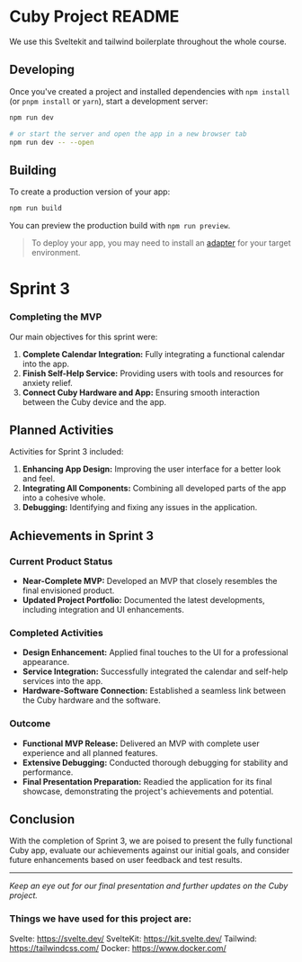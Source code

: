 # Cuby Project README

We use this Sveltekit and tailwind boilerplate throughout the whole course.

## Developing

Once you've created a project and installed dependencies with `npm install` (or `pnpm install` or `yarn`), start a development server:

```bash
npm run dev

# or start the server and open the app in a new browser tab
npm run dev -- --open
```

## Building

To create a production version of your app:

```bash
npm run build
```

You can preview the production build with `npm run preview`.

> To deploy your app, you may need to install an [adapter](https://kit.svelte.dev/docs/adapters) for your target environment.


# Sprint 3

### Completing the MVP
Our main objectives for this sprint were:

1. **Complete Calendar Integration:** Fully integrating a functional calendar into the app.
2. **Finish Self-Help Service:** Providing users with tools and resources for anxiety relief.
3. **Connect Cuby Hardware and App:** Ensuring smooth interaction between the Cuby device and the app.

## Planned Activities

Activities for Sprint 3 included:

1. **Enhancing App Design:** Improving the user interface for a better look and feel.
2. **Integrating All Components:** Combining all developed parts of the app into a cohesive whole.
3. **Debugging:** Identifying and fixing any issues in the application.

## Achievements in Sprint 3

### Current Product Status

- **Near-Complete MVP:** Developed an MVP that closely resembles the final envisioned product.
- **Updated Project Portfolio:** Documented the latest developments, including integration and UI enhancements.

### Completed Activities

- **Design Enhancement:** Applied final touches to the UI for a professional appearance.
- **Service Integration:** Successfully integrated the calendar and self-help services into the app.
- **Hardware-Software Connection:** Established a seamless link between the Cuby hardware and the software.

### Outcome

- **Functional MVP Release:** Delivered an MVP with complete user experience and all planned features.
- **Extensive Debugging:** Conducted thorough debugging for stability and performance.
- **Final Presentation Preparation:** Readied the application for its final showcase, demonstrating the project's achievements and potential.

## Conclusion

With the completion of Sprint 3, we are poised to present the fully functional Cuby app, evaluate our achievements against our initial goals, and consider future enhancements based on user feedback and test results.

---

*Keep an eye out for our final presentation and further updates on the Cuby project.*




### Things we have used for this project are:
Svelte: https://svelte.dev/
SvelteKit: https://kit.svelte.dev/
Tailwind: https://tailwindcss.com/
Docker: https://www.docker.com/
